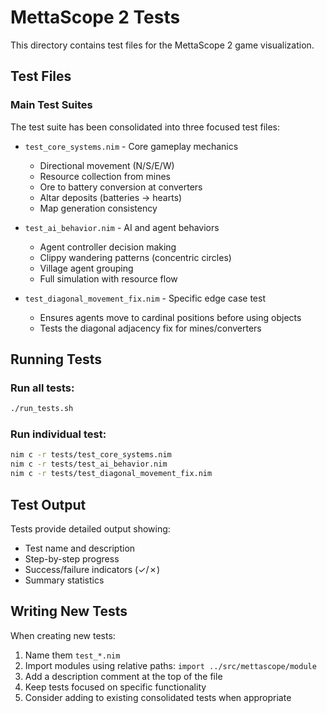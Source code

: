 # MettaScope 2 Tests

This directory contains test files for the MettaScope 2 game visualization.

## Test Files

### Main Test Suites
The test suite has been consolidated into three focused test files:

- `test_core_systems.nim` - Core gameplay mechanics
  - Directional movement (N/S/E/W)
  - Resource collection from mines
  - Ore to battery conversion at converters  
  - Altar deposits (batteries → hearts)
  - Map generation consistency

- `test_ai_behavior.nim` - AI and agent behaviors
  - Agent controller decision making
  - Clippy wandering patterns (concentric circles)
  - Village agent grouping
  - Full simulation with resource flow

- `test_diagonal_movement_fix.nim` - Specific edge case test
  - Ensures agents move to cardinal positions before using objects
  - Tests the diagonal adjacency fix for mines/converters

## Running Tests

### Run all tests:
```bash
./run_tests.sh
```

### Run individual test:
```bash
nim c -r tests/test_core_systems.nim
nim c -r tests/test_ai_behavior.nim
nim c -r tests/test_diagonal_movement_fix.nim
```

## Test Output

Tests provide detailed output showing:
- Test name and description
- Step-by-step progress
- Success/failure indicators (✓/✗)
- Summary statistics

## Writing New Tests

When creating new tests:
1. Name them `test_*.nim`
2. Import modules using relative paths: `import ../src/mettascope/module`
3. Add a description comment at the top of the file
4. Keep tests focused on specific functionality
5. Consider adding to existing consolidated tests when appropriate